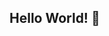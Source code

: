 ## Hello World! 👋

<!--
**ThejeswarReddy/ThejeswarReddy** is a ✨ _special_ ✨ repository because its `README.md` (this file) appears on your GitHub profile.

* System Engineer and code explorer. Currently working on ITDeviceManager which helps you to manage IT Devices Easily. - reach thej [ A T ] itdevicemanager.com
